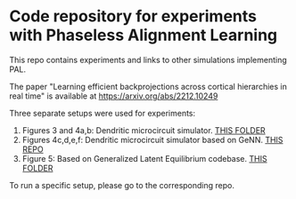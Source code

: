 # Code repository for experiments with Phaseless Alignment Learning

This repo contains experiments and links to other simulations implementing PAL.

The paper "Learning efficient backprojections across cortical hierarchies in real time" is available at https://arxiv.org/abs/2212.10249

Three separate setups were used for experiments:

1) Figures 3 and 4a,b: Dendritic microcircuit simulator. [THIS FOLDER](https://github.com/kma-code/Pseudo-backprop-Lab/tree/master/PAL%20MC)
2) Figures 4c,d,e,f: Dendritic microcircuit simulator based on GeNN. [THIS REPO](https://github.com/unibe-cns/pal_microcircuits_genn)
3) Figure 5: Based on Generalized Latent Equilibrium codebase. [THIS FOLDER](https://github.com/kma-code/Phaseless-Alignment-Learning/tree/master/generalized_latent_equilibrium)

To run a specific setup, please go to the corresponding repo.
